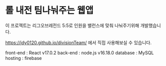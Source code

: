 # 롤 내전 팀나눠주는 웹앱

이 프로젝트는 리그오브레전드 5:5로 인원을 밸런스에 맞춰 나눠주기위해 개발했습니다.

https://jdy0120.github.io/divisionTeam/ 에서 직접 사용해보실 수 있습니다.

front-end : React v17.0.2
back-end : node.js v16.18.0
database : MySQL
hosting : firebase
